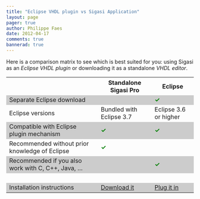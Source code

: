 ```yaml
---
title: "Eclipse VHDL plugin vs Sigasi Application"
layout: page 
pager: true
author: Philippe Faes
date: 2012-04-17
comments: true
bannerad: true
---
```


Here is a comparison matrix to see which is best suited for you: using Sigasi as an *Eclipse VHDL plugin* or downloading it as a standalone *VHDL editor*.

<table>
<tr>
<th>		</th>			<th>	Standalone Sigasi Pro	</th>			<th>	Eclipse	</th>		</tr>
<tr style="background:#ccc;"><td>	Separate Eclipse download	</td>			<td>		</td>			<td>	<span style="color:green;"><strong>&#10003;</strong></span>	</td>		</tr>
<tr><td>	Eclipse versions	</td>			<td>	Bundled with Eclipse 3.7	</td>			<td>	Eclipse 3.6 or higher	</td>		</tr>
<tr style="background:#ccc;"><td>	Compatible with Eclipse plugin mechanism	</td>			<td>	<span style="color:green;"><strong>&#10003;</strong></span>	</td>			<td>	<span style="color:green;"><strong>&#10003;</strong></span>	</td>		</tr>
<tr><td>	Recommended without prior knowledge of Eclipse	</td>			<td>	<span style="color:green;"><strong>&#10003;</strong></span>	</td>			<td>		</td>		</tr>
<tr style="background:#ccc;"><td>	Recommended if you also work with C, C++, Java, &#8230;	</td>			<td>		</td>			<td>	<span style="color:green;"><strong>&#10003;</strong></span>	</td>		</tr>
<tr><td>	 <span style="color:white;">.</span>	</td>			<td>		</td>			<td>		</td>		</tr><tr style="background:#ccc;"><td>	Installation instructions	</td>			<td>	<a href="http://www.sigasi.com/download">Download it</a>	</td>			<td>	<a href="http://www.sigasi.com/install-eclipse-vhdl-plugin">Plug it in</a>	</td>		</tr>
</table>


